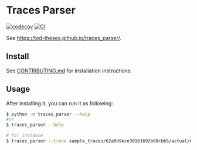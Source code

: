 # Traces Parser

[![codecov](https://codecov.io/gh/TOD-theses/traces_parser/branch/main/graph/badge.svg?token=traces_parser_token_here)](https://codecov.io/gh/TOD-theses/traces_parser)
[![CI](https://github.com/TOD-theses/traces_parser/actions/workflows/main.yml/badge.svg)](https://github.com/TOD-theses/traces_parser/actions/workflows/main.yml)

See https://tod-theses.github.io/traces_parser/.

## Install

See [CONTRIBUTING.md](CONTRIBUTING.md) for installation instructions.

## Usage

After installing it, you can run it as following:

```bash
$ python -m traces_parser --help
#or
$ traces_parser --help

# for instance
$ traces_parser --trace sample_traces/62a8b9ece30161692b68cbb5/actual/0xb8fbee3430ed8cfb8793407b61c4d801e61b48c08123ceaed4137643aa9c79a6.jsonl --metadata sample_traces/62a8b9ece30161692b68cbb5/metadata.json
```